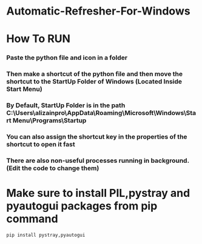 # Automatic-Refresher-For-Windows
# How To RUN
### Paste the python file and icon in a folder
### Then make a shortcut of the python file and then move the shortcut to the StartUp Folder of Windows (Located Inside Start Menu)
### By Default, StartUp Folder is in the path C:\Users\alizainpro\AppData\Roaming\Microsoft\Windows\Start Menu\Programs\Startup
### You can also assign the shortcut key in the properties of the shortcut to open it fast
### There are also non-useful processes running in background. (Edit the code to change them)
# Make sure to install PIL,pystray and pyautogui packages from pip command
```
pip install pystray,pyautogui
```
